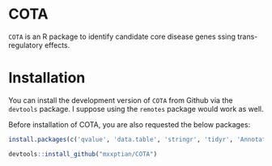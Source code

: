 # COTA

`COTA` is an R package to identify candidate core disease genes ssing trans-regulatory effects.

# Installation


You can install the development version of
`COTA` from Github via the `devtools` package. I suppose using
the `remotes` package would work as well.

Before installation of COTA, you are also requested the below packages:
``` r
install.packages(c('qvalue', 'data.table', 'stringr', 'tidyr', 'AnnotationDbi', 'org.Hs.eg.db', 'ggplot2', 'igraph', 'VennDiagram', 'biomaRt', 'plyr', 'dplyr'), dependencies=TRUE)

```

``` r
devtools::install_github("mxxptian/COTA")
```


